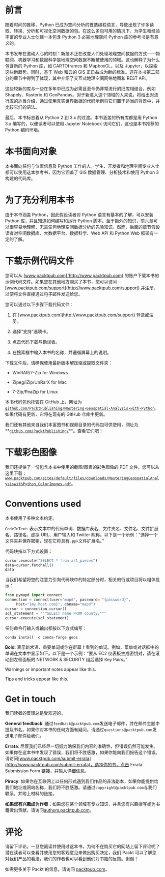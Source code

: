 # 前言

随着时间的推移，Python 已成为空间分析的首选编程语言，导致出现了许多读取、转换、分析和可视化空间数据的包。在这么多包可用的情况下，为学生和经验丰富的专业人士创建一本包含 Python 3 必需地理空间 Python 库的参考书是有意义的。

本书发布在激动人心的时刻：新技术正在改变人们处理地理空间数据的方式——物联网、机器学习和数据科学是地理空间数据不断被使用的领域。这也解释了为什么包含新的 Python 库，如 CARTOframes 和 MapboxGL，以及 Jupyter，以探索这些新趋势。同时，基于 Web 和云的 GIS 正日益成为新的标准。这在本书第二部分的章节中得到了体现，其中介绍了交互式地理空间网络地图和 REST API。

这些较新的库与一些在多年中已成为必需且至今仍非常流行的旧库相结合，例如 Shapely、Rasterio 和 GeoPandas。对于新进入这个领域的人来说，将给出对流行库的适当介绍，通过使用真实世界数据的代码示例将它们置于适当的背景中，并比较它们的语法。

最后，本书标志着从 Python 2 到 3.x 的过渡。本书涵盖的所有库都是用 Python 3.x 编写的，以便读者可以使用 Jupyter Notebook 访问它们，这也是本书推荐的 Python 编码环境。

# 本书面向对象

本书面向任何与位置信息及 Python 工作的人。学生、开发者和地理空间专业人士都可以使用这本参考书，因为它涵盖了 GIS 数据管理、分析技术和使用 Python 3 构建的代码库。

# 为了充分利用本书

由于本书涵盖 Python，因此假设读者对 Python 语言有基本的了解，可以安装 Python 库，并且知道如何编写和运行 Python 脚本。至于额外的知识，前六章可以很容易地理解，无需任何地理空间数据分析的先验知识。然而，后面的章节假设读者对空间数据库、大数据平台、数据科学、Web API 和 Python Web 框架有一定的了解。

# 下载示例代码文件

您可以从 [www.packtpub.com](http://www.packtpub.com) 的账户下载本书的示例代码文件。如果您在其他地方购买了本书，您可以访问 [www.packtpub.com/support](http://www.packtpub.com/support) 并注册，以便将文件直接通过电子邮件发送给您。

您可以通过以下步骤下载代码文件：

1.  在 [www.packtpub.com](http://www.packtpub.com/support) 登录或注册。

1.  选择“支持”选项卡。

1.  点击代码下载与勘误表。

1.  在搜索框中输入本书的名称，并遵循屏幕上的说明。

下载文件后，请确保使用最新版本解压缩或提取文件夹：

+   WinRAR/7-Zip for Windows

+   Zipeg/iZip/UnRarX for Mac

+   7-Zip/PeaZip for Linux

本书代码包也托管在 GitHub 上，网址为[`github.com/PacktPublishing/Mastering-Geospatial-Analysis-with-Python`](https://github.com/PacktPublishing/Mastering-Geospatial-Analysis-with-Python)。如果代码有更新，它将在现有的 GitHub 仓库中更新。

我们还有其他来自我们丰富图书和视频目录的代码包可供使用，网址为**[`github.com/PacktPublishing/`](https://github.com/PacktPublishing/)**。查看它们吧！

# 下载彩色图像

我们还提供了一份包含本书中使用的截图/图表的彩色图像的 PDF 文件。您可以从这里下载：[`www.packtpub.com/sites/default/files/downloads/MasteringGeospatialAnalysiswithPython_ColorImages.pdf`](https://www.packtpub.com/sites/default/files/downloads/MasteringGeospatialAnalysiswithPython_ColorImages.pdf)。

# Conventions used

本书使用了多种文本约定。

`CodeInText`: 表示文本中的代码单词、数据库表名、文件夹名、文件名、文件扩展名、路径名、虚拟 URL、用户输入和 Twitter 昵称。以下是一个示例：“选择一个文件夹并保存密钥，现在它将具有`.ppk`文件扩展名。”

代码块按以下方式设置：

```py
cursor.execute("SELECT * from art_pieces")
data=cursor.fetchall()
data
```

当我们希望将您的注意力引向代码块中的特定部分时，相关的行或项目将以粗体显示：

```py
from pymapd import connect
connection = connect(user="mapd", password= "{password}", 
     host="{my.host.com}", dbname="mapd")
cursor = connection.cursor()
sql_statement = """SELECT name FROM county;"""
cursor.execute(sql_statement)
```

任何命令行输入或输出都按以下方式编写：

```py
conda install -c conda-forge geos
```

**Bold**: 表示新术语、重要单词或你在屏幕上看到的单词。例如，菜单或对话框中的单词在文本中显示如下。以下是一个示例：“要从 EC2 仪表板生成密钥对，请在滚动到左侧面板的 NETWORK & SECURITY 组后选择 Key Pairs。”

Warnings or important notes appear like this.

Tips and tricks appear like this.

# Get in touch

我们读者的反馈总是受欢迎的。

**General feedback**: 通过`feedback@packtpub.com`发送电子邮件，并在邮件主题中提及书名。如果你对本书的任何方面有疑问，请通过`questions@packtpub.com`发送电子邮件给我们。

**Errata**: 尽管我们已经尽一切努力确保我们内容的准确性，但错误仍然可能发生。如果你在这本书中发现了错误，我们将不胜感激，如果你能向我们报告这个错误。请访问[www.packtpub.com/submit-errata](http://www.packtpub.com/submit-errata)，选择你的书，点击 Errata Submission Form 链接，并输入详细信息。

**Piracy**: 如果你在互联网上以任何形式遇到我们作品的非法副本，如果你能提供给我们地址或网站名称，我们将不胜感激。请通过`copyright@packtpub.com`与我们联系，并附上材料的链接。

**如果您有兴趣成为作者**：如果您在某个领域有专业知识，并且您有兴趣撰写或为书籍做出贡献，请访问[authors.packtpub.com](http://authors.packtpub.com/)。

# 评论

请留下评论。一旦您阅读并使用过这本书，为何不在购买它的网站上留下评论呢？潜在读者可以查看并使用您的客观意见来做出购买决定，我们 Packt 可以了解您对我们产品的看法，我们的作者也可以看到他们对书籍的反馈。谢谢！

如需更多关于 Packt 的信息，请访问 [packtpub.com](https://www.packtpub.com/)。

